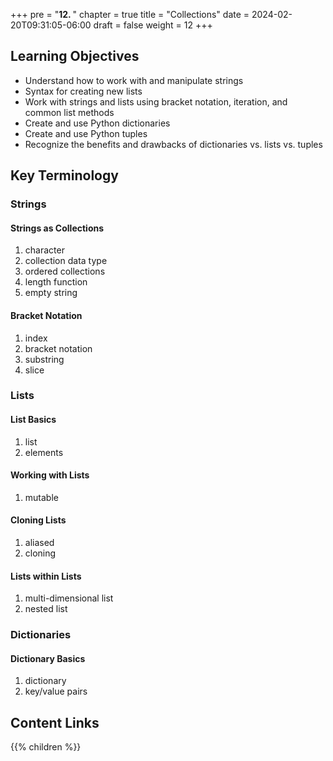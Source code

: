 +++
pre = "<b>12. </b>"
chapter = true
title = "Collections"
date = 2024-02-20T09:31:05-06:00
draft = false
weight = 12
+++

## Learning Objectives
- Understand how to work with and manipulate strings
- Syntax for creating new lists
- Work with strings and lists using bracket notation, iteration, and common list methods
- Create and use Python dictionaries
- Create and use Python tuples
- Recognize the benefits and drawbacks of dictionaries vs. lists vs. tuples

## Key Terminology

### Strings

#### Strings as Collections
1. character
1. collection data type
1. ordered collections
1. length function
1. empty string

#### Bracket Notation
1. index
1. bracket notation
1. substring
1. slice

### Lists

#### List Basics
1. list
1. elements

#### Working with Lists
1. mutable

#### Cloning Lists
1. aliased
1. cloning

#### Lists within Lists
1. multi-dimensional list
1. nested list

### Dictionaries

#### Dictionary Basics
1. dictionary
1. key/value pairs

## Content Links

{{% children %}}
